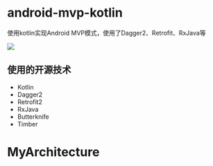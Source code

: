 # android-mvp-kotlin
使用kotlin实现Android MVP模式，使用了Dagger2、Retrofit、RxJava等

<img src="/screenshot/android-mvp-kotlin-demo.gif"/>


## 使用的开源技术

- Kotlin
- Dagger2
- Retrofit2
- RxJava
- Butterknife
- Timber
# MyArchitecture
